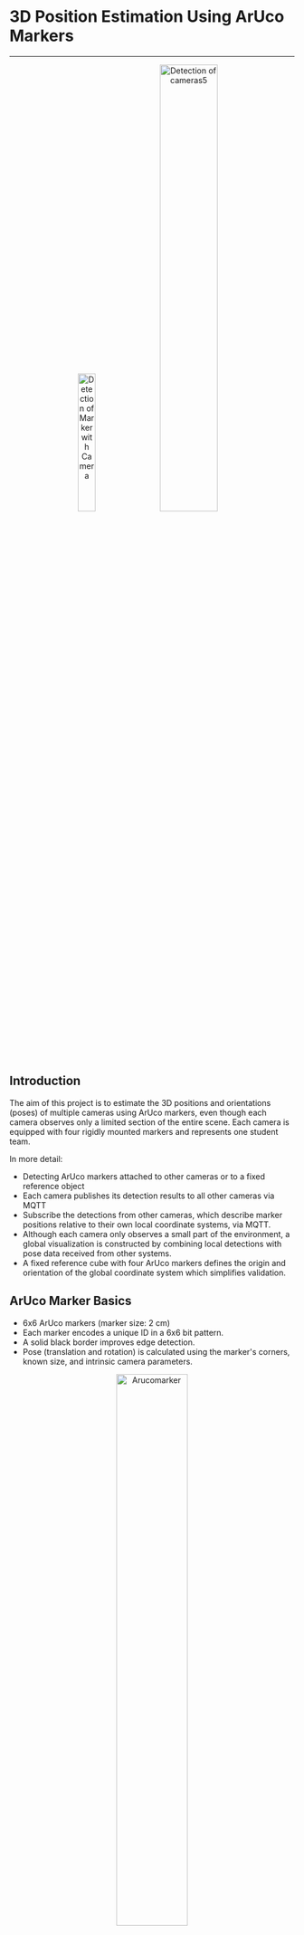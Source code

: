 # 3D Position Estimation Using ArUco Markers

---

<p align="center">
  <img src="pictures\PosePositionDetection.jpg" alt="Detection of Marker with Camera" width="25%">
  <img src="pictures\Detection6.jpg" alt="Detection of cameras5" width="45%">
</p>

## Introduction

The aim of this project is to estimate the 3D positions and orientations (poses) of multiple cameras using ArUco markers, even though each camera observes only a limited section of the entire scene. Each camera is equipped with four rigidly mounted markers and represents one student team.

In more detail:
- Detecting ArUco markers attached to other cameras or to a fixed reference object
- Each camera publishes its detection results to all other cameras via MQTT
- Subscribe the detections from other cameras, which describe marker positions relative to their own local coordinate systems, via MQTT.
- Although each camera only observes a small part of the environment, a global visualization is constructed by combining local detections with pose data received from other systems.
- A fixed reference cube with four ArUco markers defines the origin and orientation of the global coordinate system which simplifies validation.

## ArUco Marker Basics

- 6x6 ArUco markers (marker size: 2 cm)
- Each marker encodes a unique ID in a 6x6 bit pattern.
- A solid black border improves edge detection.
- Pose (translation and rotation) is calculated using the marker's corners, known size, and intrinsic camera parameters.

<p align="center">
  <img src="pictures\Arucomarker.png" alt="Arucomarker" width="50%">
</p>

### Global Coordinate System (Top View)

- **Z+** points forward  
- **Z−** points backward  
- **X+** points right  
- **X−** points left  

### Reference Cube at the Origin

Contains four fixed ArUco markers with IDs `0`, `1`, `2`, `3`  
- **Marker 0**: rear side, visible from the global X+ direction
- **Marker 1**: left side, visible from global Y+ direction
- **Marker 2**: front side, visible from global X− direction
- **Marker 3**: right side, visible from global Y− direction

### Camera Marker Placement (relative to camera body)

- **Marker N0**: front side (near the lens), faces in the viewing direction of the camera
- **Marker N1**: right side, faces to the right (relative to the camera)
- **Marker N2**: back side, faces opposite to the viewing direction
- **Marker N3**: left side, faces to the left (relative to the camera)
Example: Marker 23 is positioned on the left side of camera 2

### Initialization and Requirements

- At least one camera must detect one of the reference markers (`0`–`3`) to initialize the global coordinate system.
- Other cameras can be localized through transitive connections by detecting markers from already localized cameras, as already described.  

### Output of cv2.aruco Marker Detection

When using ArUco markers for pose estimation, `tvecs` and `rvecs` provide the position and orientation of a marker relative to the camera.

- **`tvecs = [tx, ty, tz]` -> position relative to camera**  
  Represents the translation of the marker relative to the camera center
  - `tx`: translation along the camera's X-axis (sideways)  
  - `ty`: translation along the camera's Y-axis (upwards)  
  - `tz`: translation along the camera's Z-axis (forwards)  
  The unit depends on the calibration, typically meters or centimeters.  

- **`rvecs = [rx, ry, rz]` -> orientation relative to camera**  
  Describes the rotation of the marker relative to the camera using axis-angle representation 
  - The direction of the vector indicates the rotation axis.  
  - The magnitude ‖rvec‖ is the rotation angle **in radians**.  
  This can be converted into a 3×3 rotation matrix using the Rodrigues formula.



## Transformation Logic

Each camera can detect markers from other cameras or from the reference cube. From these detections (rotation vector and translation vector), a relative transformation matrix between the camera and the marker can be computed. By incorporating knowledge about the marker's position and orientation on its carrier object (camera or cube), the camera's position and orientation can be derived in the global coordinate system.

<p align="center">
  <img src="pictures\Transformationmatrix.png" alt="Transformationmatrix.png" width="50%">
</p>

To ensure that all cameras in the network can be localized, even in cases where no direct connection to the reference cube exists, the system iteratively attempts to resolve both from solved and from unsolved cameras. This process is repeated up to n times, where n is the number of cameras which can exist in the network. In our case 7 times because of 7 Student teams each with a camera. In each iteration, newly solved cameras are used to localize additional cameras through known marker positions. This allows indirect pose estimation through chained detections and ensures complete resolution of the network in the worst case.

<p align="center">
  <img src="pictures\solvingCameras.png" alt="solvingCameras" width="50%">
</p>

For all coordinate transformations, 4×4 homogeneous transformation matrices are used. These matrices define the full spatial relationship between the global origin and each individual camera, including both rotation and translation. To compute the transformation from the global reference to a camera, multiple matrices are combined in sequence—for example, by applying known 90°, 180°, or 270° rotations and intermediate transformations from a camera to a detected marker. This chained matrix multiplication ensures that the final transformation correctly represents the camera’s position and orientation relative to the global coordinate system.

For an explanation of transformation matrices, refer to:
https://www.brainvoyager.com/bv/doc/UsersGuide/CoordsAndTransforms/SpatialTransformationMatrices.html

## 2D Visualization

The camera visualization shows the positions and viewing directions of all cameras in the global coordinate system. Each camera is represented as an **arrow in the XZ plane**, with the arrowhead indicating the viewing direction. The visualization is based on transformation matrices derived from detected ArUco markers. This allows for quick verification of the spatial arrangement and orientation of all cameras.
<br>
<br>
<p align="center">
  <img src="pictures\Visualisation.jpg" alt="Visualisation" width="50%">
</p>



## Technologies Used

Each team uses an independent setup consisting of an ESP32-CAM (with OV2640 camera) and an ESP32 microcontroller and an independent Python Project, hosted with a standard Laptop. 


- **Languages**: Python (image processing), C++/Arduino (ESP32)
- **Libraries**:
  - `OpenCV` with `cv2.aruco` for marker detection
  - `paho-mqtt` for MQTT communication
  - `numpy` and `pandas` for data processing  
- **Hardware**:
  - ESP32-CAM and ESP32 


## Contributors

Multiple student teams from the ADAS and IT degree programs participated in this challenge. This repository belongs to **Team: Linus Wasner, Lukas Bauer** within the larger multi-team project.

The MQTT connection was jointly implemented by all teams, while the localization and visualization of the cameras were developed independently by each team. This project was conducted as part of the university courses **Optical Sensor Systems** and **Real-Time Systems**, with students from both courses collaborating on its implementation.
Supervising professor: **Prof. Dr. Tim Poguntke**.

## Pictures

<p align="center">
  <img src="pictures\Detection1.jpg" alt="Detection of cameras1" width="45%">
  <img src="pictures\Detection2.jpg" alt="Detection of cameras2" width="45%">
  <img src="pictures\Detection3.jpg" alt="Detection of cameras3" width="45%">
  <img src="pictures\Detection4.jpg" alt="Detection of cameras4" width="45%">
</p>

